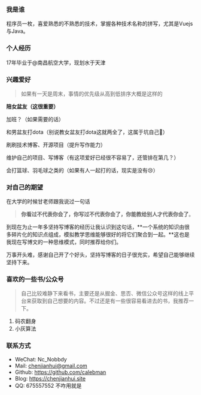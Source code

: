 ### 我是谁

程序员一枚，喜爱熟悉的不熟悉的技术，掌握各种技术名称的拼写，尤其是Vuejs与Java。

### 个人经历

17年毕业于@南昌航空大学，现划水于天津

### 兴趣爱好

> 如果有一天是周末，事情的优先级从高到低排序大概是这样的

**陪女盆友（这很重要）**

加班？（如果需要的话）

和男盆友打dota（别说教女盆友打dota这就两全了，这属于坑自己🐶）

刷刷技术博客、开源项目（提升写作能力）

维护自己的项目、写博客（有这项爱好已经很不容易了，还管排在第几？）

会打篮球、羽毛球之类的（如果有人一起打的话，现实是没有😢）

### 对自己的期望

在大学的时候甘老师跟我说过一句话

> **你看过不代表你会了，你写过不代表你会了，你能教给别人才代表你会了**。

到现在为止一年多坚持写博客的经历让我认识到这句话，**一个系统的知识由很多碎片化的知识点组成，模拟教学思维能够很好的将它们聚合到一起。**这也是我现在写博文的一种思维模式，同时推荐给你们。

万事开头难，感谢自己开了个好头，坚持写博客的日子很充实，希望自己能够继续坚持下来。

### 喜欢的一些书/公众号

> 自己比较难静下来看书，主要还是从掘金、思否、微信公众号这样的线上平台来获取到自己想要的内容。不过还是有一些很容易看进去的书，我推荐一下。

1. 码农翻身
2. 小灰算法

### 联系方式

- WeChat: Nc_Nobbdy
- Mail: chenjianhui@gmail.com
- Github: https://github.com/calebman
- Blog: https://chenjianhui.site
- QQ: 675557552 不咋用就是
